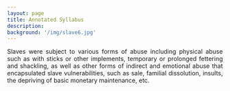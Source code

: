 ```yaml
---
layout: page
title: Annotated Syllabus
description: 
background: '/img/slave6.jpg'
---
```


<p align="justify">
Slaves were subject to various forms of abuse including physical abuse such as with sticks or other implements, temporary or prolonged fettering and shackling, as well as other forms of indirect and emotional abuse that encapsulated slave vulnerabilities, such as sale, familial dissolution, insults, the depriving of basic monetary maintenance, etc. </p>
